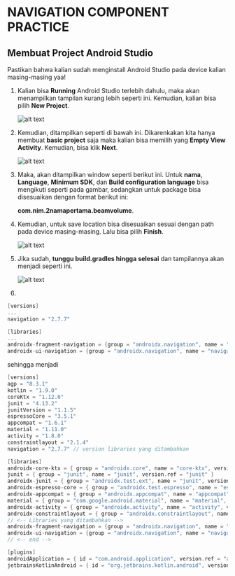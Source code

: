 # NAVIGATION COMPONENT PRACTICE

## Membuat Project Android Studio

Pastikan bahwa kalian sudah menginstall Android Studio pada device kalian masing-masing yaa!

1. Kalian bisa **Running** Android Studio terlebih dahulu, maka akan menampilkan tampilan kurang lebih seperti ini. Kemudian, kalian bisa pilih **New Project**.

    ![alt text](assets/Membuat-Project-Android/1.png)

2. Kemudian, ditampilkan seperti di bawah ini. Dikarenkakan kita hanya membuat **basic project** saja maka kalian bisa memilih yang **Empty View Activity**. Kemudian, bisa klik **Next**.

    ![alt text](assets/Membuat-Project-Android/2.png)

3. Maka, akan ditampilkan window seperti berikut ini. Untuk **nama**, **Language**, **Minimum SDK**, dan **Build configuration language** bisa mengikuti seperti pada gambar, sedangkan untuk package bisa disesuaikan dengan format berikut ini: 

    **com.nim.2namapertama.beamvolume**.

4. Kemudian, untuk save location bisa disesuaikan sesuai dengan path pada device masing-masing. Lalu bisa pilih **Finish**.

    ![alt text](assets/Membuat-Project-Android/3.png)

5. Jika sudah, **tunggu build.gradles hingga selesai** dan tampilannya akan menjadi seperti ini.

    ![alt text](assets/Membuat-Project-Android/4.png)

6. 

```kotlin
[versions]
...
navigation = "2.7.7"

[libraries]
...
androidx-fragment-navigation = {group = "androidx.navigation", name = "navigation-fragment", version.ref = "ktx"}
androidx-ui-navigation = {group = "androidx.navigation", name = "navigation-ui", version.ref="ktx"}
```
sehingga menjadi

```kotlin
[versions]
agp = "8.3.1"
kotlin = "1.9.0"
coreKtx = "1.12.0"
junit = "4.13.2"
junitVersion = "1.1.5"
espressoCore = "3.5.1"
appcompat = "1.6.1"
material = "1.11.0"
activity = "1.8.0"
constraintlayout = "2.1.4"
navigation = "2.7.7" // version libraries yang ditambahkan

[libraries]
androidx-core-ktx = { group = "androidx.core", name = "core-ktx", version.ref = "coreKtx" }
junit = { group = "junit", name = "junit", version.ref = "junit" }
androidx-junit = { group = "androidx.test.ext", name = "junit", version.ref = "junitVersion" }
androidx-espresso-core = { group = "androidx.test.espresso", name = "espresso-core", version.ref = "espressoCore" }
androidx-appcompat = { group = "androidx.appcompat", name = "appcompat", version.ref = "appcompat" }
material = { group = "com.google.android.material", name = "material", version.ref = "material" }
androidx-activity = { group = "androidx.activity", name = "activity", version.ref = "activity" }
androidx-constraintlayout = { group = "androidx.constraintlayout", name = "constraintlayout", version.ref = "constraintlayout" }
// <-- Libraries yang ditambahkan -->
androidx-fragment-navigation = {group = "androidx.navigation", name = "navigation-fragment", version.ref = "ktx"}
androidx-ui-navigation = {group = "androidx.navigation", name = "navigation-ui", version.ref="ktx"}
// <-- end -->

[plugins]
androidApplication = { id = "com.android.application", version.ref = "agp" }
jetbrainsKotlinAndroid = { id = "org.jetbrains.kotlin.android", version.ref = "kotlin" }

```